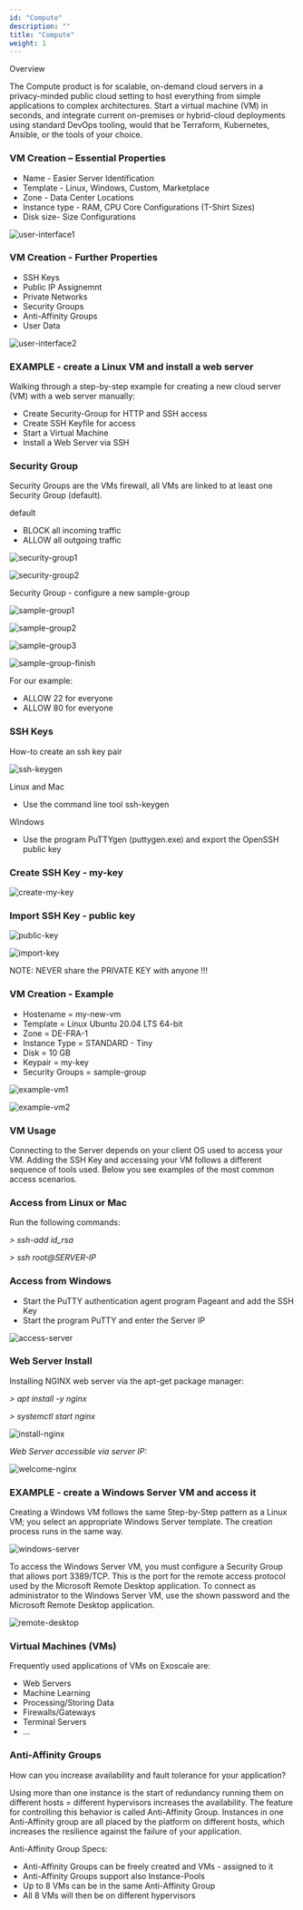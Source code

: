 ```yaml
---
id: "Compute"
description: ""
title: "Compute"
weight: 1
---
```


Overview

The Compute product is for scalable, on-demand cloud servers in a privacy-minded public cloud setting to host everything from simple applications to complex architectures. Start a virtual machine (VM) in seconds, and integrate current on-premises or hybrid-cloud deployments using standard DevOps tooling, would that be Terraform, Kubernetes, Ansible, or the tools of your choice.

### VM Creation – Essential Properties

- Name - Easier Server Identification
- Template - Linux, Windows, Custom, Marketplace
- Zone - Data Center Locations
- Instance type - RAM, CPU Core Configurations (T-Shirt Sizes)
- Disk size- Size Configurations

![user-interface1](user-interface1.png)

### VM Creation - Further Properties

- SSH Keys
- Public IP Assignemnt
- Private Networks
- Security Groups
- Anti-Affinity Groups
- User Data

![user-interface2](user-interface2.png)


### EXAMPLE - create a Linux VM and install a web server

Walking through a step-by-step example for creating a new cloud server (VM) with a web server manually:

- Create Security-Group for HTTP and SSH access
- Create SSH Keyfile for access
- Start a Virtual Machine
- Install a Web Server via SSH

### Security Group

Security Groups are the VMs firewall, all VMs are linked to at least one Security Group (default).

default

- BLOCK all incoming traffic
- ALLOW all outgoing traffic

![security-group1](security-group1.png)

![security-group2](security-group2.png)

Security Group - configure a new sample-group

![sample-group1](sample-group1.png)

![sample-group2](sample-group2.png)

![sample-group3](sample-group3.png)

![sample-group-finish](sample-group-finish.png)

For our example:

- ALLOW 22 for everyone
- ALLOW 80 for everyone


### SSH Keys

How-to create an ssh key pair

![ssh-keygen](ssh-keygen.png)

Linux and Mac

- Use the command line tool ssh-keygen

Windows

- Use the program PuTTYgen (puttygen.exe) and export the OpenSSH public key

### Create SSH Key - my-key

![create-my-key](create-my-key.png)

### Import SSH Key - public key

![public-key](public-key.png)


![import-key](import-key.png)

NOTE: NEVER share the PRIVATE KEY with anyone !!!

### VM Creation - Example
- Hostename = my-new-vm
- Template = Linux Ubuntu 20.04 LTS 64-bit
- Zone = DE-FRA-1
- Instance Type = STANDARD - Tiny
- Disk = 10 GB
- Keypair = my-key
- Security Groups = sample-group


![example-vm1](example-vm1.png)


![example-vm2](example-vm2.png)

### VM Usage

Connecting to the Server depends on your client OS used to access your VM. Adding the SSH Key and accessing your VM follows a different sequence of tools used. Below you see examples of the most common access scenarios.

### Access from Linux or Mac

Run the following commands:

*> ssh-add id_rsa*

*> ssh root@SERVER-IP*

### Access from Windows

- Start the PuTTY authentication agent program Pageant and add the SSH Key
- Start the program PuTTY and enter the Server IP

![access-server](access-server.png)

### Web Server Install
Installing NGINX web server via the apt-get package manager:

*> apt install -y nginx*

*> systemctl start nginx*

![install-nginx](install-nginx.png)

*Web Server accessible via server IP:*

![welcome-nginx](welcome-nginx.png)

### EXAMPLE - create a Windows Server VM and access it

Creating a Windows VM follows the same Step-by-Step pattern as a Linux VM; you select an appropriate Windows Server template. The creation process runs in the same way.

![windows-server](windows-server.png)

To access the Windows Server VM, you must configure a Security Group that allows port 3389/TCP. This is the port for the remote access protocol used by the Microsoft Remote Desktop application. To connect as administrator to the Windows Server VM, use the shown password and the Microsoft Remote Desktop application.

![remote-desktop](remote-desktop.png)


### Virtual Machines (VMs)

Frequently used applications of VMs on Exoscale are:

- Web Servers
- Machine Learning
- Processing/Storing Data
- Firewalls/Gateways
- Terminal Servers
- ...

### Anti-Affinity Groups

How can you increase availability and fault tolerance for your application?

Using more than one instance is the start of redundancy running them on different hosts = different hypervisors increases the availability. The feature for controlling this behavior is called Anti-Affinity Group. Instances in one Anti-Affinity group are all placed by the platform on different hosts, which increases the resilience against the failure of your application.

Anti-Affinity Group Specs:

- Anti-Affinity Groups can be freely created and VMs - assigned to it
- Anti-Affinity Groups support also Instance-Pools
- Up to 8 VMs can be in the same Anti-Affinity Group
- All 8 VMs will then be on different hypervisors
